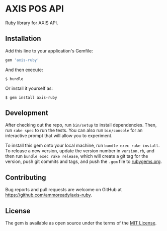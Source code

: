 # AXIS POS API

Ruby library for AXIS API.

## Installation

Add this line to your application's Gemfile:

```ruby
gem 'axis-ruby'
```

And then execute:

    $ bundle

Or install it yourself as:

    $ gem install axis-ruby

## Development

After checking out the repo, run `bin/setup` to install dependencies. Then, run `rake spec` to run the tests. You can also run `bin/console` for an interactive prompt that will allow you to experiment.

To install this gem onto your local machine, run `bundle exec rake install`. To release a new version, update the version number in `version.rb`, and then run `bundle exec rake release`, which will create a git tag for the version, push git commits and tags, and push the `.gem` file to [rubygems.org](https://rubygems.org).

## Contributing

Bug reports and pull requests are welcome on GitHub at https://github.com/ammoready/axis-ruby.


## License

The gem is available as open source under the terms of the [MIT License](http://opensource.org/licenses/MIT).

